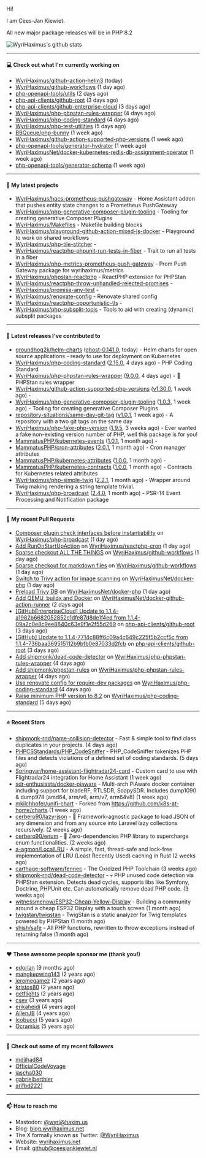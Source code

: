 Hi!

I am Cees-Jan Kiewiet.

All new major package releases will be in PHP 8.2

![WyriHaximus's github stats](https://github-readme-stats.vercel.app/api?username=WyriHaximus&show_icons=true)

---

#### 💻 Check out what I'm currently working on

- [WyriHaximus/github-action-helm3](https://github.com/WyriHaximus/github-action-helm3) (today)
- [WyriHaximus/github-workflows](https://github.com/WyriHaximus/github-workflows) (1 day ago)
- [php-openapi-tools/utils](https://github.com/php-openapi-tools/utils) (2 days ago)
- [php-api-clients/github-root](https://github.com/php-api-clients/github-root) (3 days ago)
- [php-api-clients/github-enterprise-cloud](https://github.com/php-api-clients/github-enterprise-cloud) (3 days ago)
- [WyriHaximus/php-phpstan-rules-wrapper](https://github.com/WyriHaximus/php-phpstan-rules-wrapper) (4 days ago)
- [WyriHaximus/php-coding-standard](https://github.com/WyriHaximus/php-coding-standard) (4 days ago)
- [WyriHaximus/php-test-utilities](https://github.com/WyriHaximus/php-test-utilities) (5 days ago)
- [BBQueue/php-bunny](https://github.com/BBQueue/php-bunny) (1 week ago)
- [WyriHaximus/github-action-supported-php-versions](https://github.com/WyriHaximus/github-action-supported-php-versions) (1 week ago)
- [php-openapi-tools/generator-hydrator](https://github.com/php-openapi-tools/generator-hydrator) (1 week ago)
- [WyriHaximusNet/docker-kubernetes-redis-db-assignment-operator](https://github.com/WyriHaximusNet/docker-kubernetes-redis-db-assignment-operator) (1 week ago)
- [php-openapi-tools/generator-schema](https://github.com/php-openapi-tools/generator-schema) (1 week ago)

---

#### 🌱 My latest projects

- [WyriHaximus/hacs-prometheus-pushgateway](https://github.com/WyriHaximus/hacs-prometheus-pushgateway) - Home Assistant addon that pushes entity state changes to a Prometheus PushGateway
- [WyriHaximus/php-generative-composer-plugin-tooling](https://github.com/WyriHaximus/php-generative-composer-plugin-tooling) - Tooling for creating generative Composer Plugins
- [WyriHaximus/Makefiles](https://github.com/WyriHaximus/Makefiles) - Makefile building blocks
- [WyriHaximus/playground-github-action-mixed-js-docker](https://github.com/WyriHaximus/playground-github-action-mixed-js-docker) - Playground to work on shared workflows
- [WyriHaximus/php-tile-stitcher](https://github.com/WyriHaximus/php-tile-stitcher) - 
- [WyriHaximus/reactphp-phpunit-run-tests-in-fiber](https://github.com/WyriHaximus/reactphp-phpunit-run-tests-in-fiber) - Trait to run all tests in a fiber
- [WyriHaximus/php-metrics-prometheus-push-gateway](https://github.com/WyriHaximus/php-metrics-prometheus-push-gateway) - Prom Push Gateway package for wyrihaximus/metrics
- [WyriHaximus/phpstan-reactphp](https://github.com/WyriHaximus/phpstan-reactphp) - ReactPHP extension for PHPStan
- [WyriHaximus/reactphp-throw-unhandled-rejected-promises](https://github.com/WyriHaximus/reactphp-throw-unhandled-rejected-promises) - 
- [WyriHaximus/promise-any-test](https://github.com/WyriHaximus/promise-any-test) - 
- [WyriHaximus/renovate-config](https://github.com/WyriHaximus/renovate-config) - Renovate shared config
- [WyriHaximus/reactphp-opportunistic-tls](https://github.com/WyriHaximus/reactphp-opportunistic-tls) - 
- [WyriHaximus/php-subsplit-tools](https://github.com/WyriHaximus/php-subsplit-tools) - Tools to aid with creating (dynamic) subsplit packages

---

#### 🔭 Latest releases I've contributed to

- [groundhog2k/helm-charts](https://github.com/groundhog2k/helm-charts) ([ghost-0.141.0](https://github.com/groundhog2k/helm-charts/releases/tag/ghost-0.141.0), today) - Helm charts for open source applications - ready to use for deployment on Kubernetes
- [WyriHaximus/php-coding-standard](https://github.com/WyriHaximus/php-coding-standard) ([2.15.0](https://github.com/WyriHaximus/php-coding-standard/releases/tag/2.15.0), 4 days ago) - PHP Coding Standard
- [WyriHaximus/php-phpstan-rules-wrapper](https://github.com/WyriHaximus/php-phpstan-rules-wrapper) ([9.0.0](https://github.com/WyriHaximus/php-phpstan-rules-wrapper/releases/tag/9.0.0), 4 days ago) - 🌯 PHPStan rules wrapper
- [WyriHaximus/github-action-supported-php-versions](https://github.com/WyriHaximus/github-action-supported-php-versions) ([v1.30.0](https://github.com/WyriHaximus/github-action-supported-php-versions/releases/tag/v1.30.0), 1 week ago) - 
- [WyriHaximus/php-generative-composer-plugin-tooling](https://github.com/WyriHaximus/php-generative-composer-plugin-tooling) ([1.0.3](https://github.com/WyriHaximus/php-generative-composer-plugin-tooling/releases/tag/1.0.3), 1 week ago) - Tooling for creating generative Composer Plugins
- [repository-situations/same-day-git-tag](https://github.com/repository-situations/same-day-git-tag) ([v1.0.1](https://github.com/repository-situations/same-day-git-tag/releases/tag/v1.0.1), 1 week ago) - A repository with a two git tags on the same day
- [WyriHaximus/php-fake-php-version](https://github.com/WyriHaximus/php-fake-php-version) ([1.9.5](https://github.com/WyriHaximus/php-fake-php-version/releases/tag/1.9.5), 3 weeks ago) - Ever wanted a fake non-existing version number of PHP, well this package is for you!
- [MammatusPHP/kubernetes-events](https://github.com/MammatusPHP/kubernetes-events) ([1.0.1](https://github.com/MammatusPHP/kubernetes-events/releases/tag/1.0.1), 1 month ago) - 
- [MammatusPHP/cron-attributes](https://github.com/MammatusPHP/cron-attributes) ([2.0.1](https://github.com/MammatusPHP/cron-attributes/releases/tag/2.0.1), 1 month ago) - Cron manager attributes
- [MammatusPHP/kubernetes-attributes](https://github.com/MammatusPHP/kubernetes-attributes) ([1.0.0](https://github.com/MammatusPHP/kubernetes-attributes/releases/tag/1.0.0), 1 month ago) - 
- [MammatusPHP/kubernetes-contracts](https://github.com/MammatusPHP/kubernetes-contracts) ([1.0.0](https://github.com/MammatusPHP/kubernetes-contracts/releases/tag/1.0.0), 1 month ago) - Contracts for Kubernetes related attributes
- [WyriHaximus/php-simple-twig](https://github.com/WyriHaximus/php-simple-twig) ([2.2.1](https://github.com/WyriHaximus/php-simple-twig/releases/tag/2.2.1), 1 month ago) - Wrapper around Twig making rendering a string template trivial.
- [WyriHaximus/php-broadcast](https://github.com/WyriHaximus/php-broadcast) ([2.4.0](https://github.com/WyriHaximus/php-broadcast/releases/tag/2.4.0), 1 month ago) - PSR-14 Event Processing and Notification package

---

#### 🔨 My recent Pull Requests

- [Composer plugin check interfaces before instantiability](https://github.com/WyriHaximus/php-broadcast/pull/288) on [WyriHaximus/php-broadcast](https://github.com/WyriHaximus/php-broadcast) (1 day ago)
- [Add RunOnStartUpAction](https://github.com/WyriHaximus/reactphp-cron/pull/85) on [WyriHaximus/reactphp-cron](https://github.com/WyriHaximus/reactphp-cron) (1 day ago)
- [Sparse checkout ALL THE THINGS](https://github.com/WyriHaximus/github-workflows/pull/47) on [WyriHaximus/github-workflows](https://github.com/WyriHaximus/github-workflows) (1 day ago)
- [Sparse checkout for markdown files](https://github.com/WyriHaximus/github-workflows/pull/46) on [WyriHaximus/github-workflows](https://github.com/WyriHaximus/github-workflows) (1 day ago)
- [Switch to Trivy action for image scanning](https://github.com/WyriHaximusNet/docker-php/pull/254) on [WyriHaximusNet/docker-php](https://github.com/WyriHaximusNet/docker-php) (1 day ago)
- [Preload Trivy DB](https://github.com/WyriHaximusNet/docker-php/pull/253) on [WyriHaximusNet/docker-php](https://github.com/WyriHaximusNet/docker-php) (1 day ago)
- [Add QEMU, buildx and Docker](https://github.com/WyriHaximusNet/docker-github-action-runner/pull/19) on [WyriHaximusNet/docker-github-action-runner](https://github.com/WyriHaximusNet/docker-github-action-runner) (2 days ago)
- [[GitHubEnterpriseCloud] Update to 1.1.4-a1982b6682052852c1dfe87d8de1f4ed from 1.1.4-09a2c0e8c9ee8840c63e9f1e2f55d269](https://github.com/php-api-clients/github-root/pull/1355) on [php-api-clients/github-root](https://github.com/php-api-clients/github-root) (3 days ago)
- [[GitHub] Update to 1.1.4-7714c88ff6c09a4c649c225f5b2ccf5c from 1.1.4-736baa369515112b9bfb0e87033d2fcb](https://github.com/php-api-clients/github-root/pull/1354) on [php-api-clients/github-root](https://github.com/php-api-clients/github-root) (3 days ago)
- [Add shipmonk/dead-code-detector](https://github.com/WyriHaximus/php-phpstan-rules-wrapper/pull/139) on [WyriHaximus/php-phpstan-rules-wrapper](https://github.com/WyriHaximus/php-phpstan-rules-wrapper) (4 days ago)
- [Add shipmonk/phpstan-rules](https://github.com/WyriHaximus/php-phpstan-rules-wrapper/pull/138) on [WyriHaximus/php-phpstan-rules-wrapper](https://github.com/WyriHaximus/php-phpstan-rules-wrapper) (4 days ago)
- [Use renovate config for require-dev packages](https://github.com/WyriHaximus/php-coding-standard/pull/55) on [WyriHaximus/php-coding-standard](https://github.com/WyriHaximus/php-coding-standard) (4 days ago)
- [Raise minimum PHP version to 8.2](https://github.com/WyriHaximus/php-coding-standard/pull/54) on [WyriHaximus/php-coding-standard](https://github.com/WyriHaximus/php-coding-standard) (5 days ago)

---

#### ⭐ Recent Stars

- [shipmonk-rnd/name-collision-detector](https://github.com/shipmonk-rnd/name-collision-detector) - Fast &amp; simple tool to find class duplicates in your projects. (4 days ago)
- [PHPCSStandards/PHP_CodeSniffer](https://github.com/PHPCSStandards/PHP_CodeSniffer) - PHP_CodeSniffer tokenizes PHP files and detects violations of a defined set of coding standards. (5 days ago)
- [Springvar/home-assistant-flightradar24-card](https://github.com/Springvar/home-assistant-flightradar24-card) - Custom card to use with Flightradar24 integration for Home Assistant (1 week ago)
- [sdr-enthusiasts/docker-piaware](https://github.com/sdr-enthusiasts/docker-piaware) - Multi-arch PiAware docker container including support for bladeRF, RTLSDR, SoapySDR. Includes dump1090 &amp; dump978 (amd64, arm/v6, arm/v7, arm64v8) (1 week ago)
- [mkilchhofer/unifi-chart](https://github.com/mkilchhofer/unifi-chart) - Forked from https://github.com/k8s-at-home/charts (1 week ago)
- [cerbero90/lazy-json](https://github.com/cerbero90/lazy-json) - 🐼 Framework-agnostic package to load JSON of any dimension and from any source into Laravel lazy collections recursively. (2 weeks ago)
- [cerbero90/enum](https://github.com/cerbero90/enum) - 🎲 Zero-dependencies PHP library to supercharge enum functionalities. (2 weeks ago)
- [a-agmon/LocalLRU](https://github.com/a-agmon/LocalLRU) - A simple, fast, thread-safe and lock-free implementation of LRU (Least Recently Used) caching in Rust (2 weeks ago)
- [carthage-software/fennec](https://github.com/carthage-software/fennec) - The Oxidized PHP Toolchain (3 weeks ago)
- [shipmonk-rnd/dead-code-detector](https://github.com/shipmonk-rnd/dead-code-detector) - 💀 PHP unused code detection via PHPStan extension. Detects dead cycles, supports libs like Symfony, Doctrine, PHPUnit etc. Can automatically remove dead PHP code. (3 weeks ago)
- [witnessmenow/ESP32-Cheap-Yellow-Display](https://github.com/witnessmenow/ESP32-Cheap-Yellow-Display) - Building a community around a cheap ESP32 Display with a touch screen (1 month ago)
- [twigstan/twigstan](https://github.com/twigstan/twigstan) - TwigStan is a static analyzer for Twig templates powered by PHPStan (1 month ago)
- [shish/safe](https://github.com/shish/safe) - All PHP functions, rewritten to throw exceptions instead of returning false (1 month ago)

---

#### ❤️ These awesome people sponsor me (thank you!)

- [edorian](https://github.com/edorian) (9 months ago)
- [mangkepwing143](https://github.com/mangkepwing143) (2 years ago)
- [jeromegamez](https://github.com/jeromegamez) (2 years ago)
- [kristos80](https://github.com/kristos80) (2 years ago)
- [getflights](https://github.com/getflights) (2 years ago)
- [csev](https://github.com/csev) (3 years ago)
- [erikaheidi](https://github.com/erikaheidi) (4 years ago)
- [AllenJB](https://github.com/AllenJB) (4 years ago)
- [lcobucci](https://github.com/lcobucci) (5 years ago)
- [Ocramius](https://github.com/Ocramius) (5 years ago)

---

#### 👯 Check out some of my recent followers

- [mdjihad84](https://github.com/mdjihad84)
- [OfficialCodeVoyage](https://github.com/OfficialCodeVoyage)
- [jascha030](https://github.com/jascha030)
- [gabrielberthier](https://github.com/gabrielberthier)
- [arifbd2221](https://github.com/arifbd2221)

---

#### 📫 How to reach me

- Mastodon: [@wyri@haxim.us](https://toot-toot.wyrihaxim.us/@wyri)
- Blog: [blog.wyrihaximus.net](https://blog.wyrihaximus.net/)
- The X formally known as Twitter: [@WyriHaximus](https://twitter.com/WyriHaximus)
- Website: [wyrihaximus.net](https://wyrihaximus.net/)
- Email: [github@ceesjankiewiet.nl](mailto:github@ceesjankiewiet.nl)
